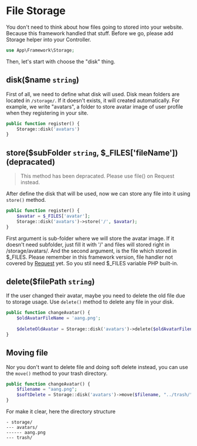 # File Storage

You don't need to think about how files going to stored into your website. Because this framework handled that stuff. Before we go, please add Storage helper into your Controller.

```php
use App\Framework\Storage;
```

Then, let's start with choose the "disk" thing.

## disk($name `string`)

First of all, we need to define what disk will used. Disk mean folders are located in `/storage/`. If it doesn't exists, it will created automatically. For example, we write "avatars", a folder to store avatar image of user profile when they registering in your site.

```php
public function register() {
    Storage::disk('avatars')
}
```

## store($subFolder `string`, $_FILES['fileName']) (depracated)

> This method has been depracated. Please use file() on Request instead.

After define the disk that will be used, now we can store any file into it using `store()` method.

```php
public function register() {
    $avatar = $_FILES['avatar'];
    Storage::disk('avatars')->store('/', $avatar);
}
```

First argument is sub-folder where we will store the avatar image. If it doesn't need subfolder, just fill it with '/' and files will stored right in /storage/avatars/. And the second argument, is the file which stored in $_FILES. Please remember in this framework version, file handler not covered by [Request](Request.md) yet. So you stil need $_FILES variable PHP built-in.

## delete($filePath `string`)

If the user changed their avatar, maybe you need to delete the old file due to storage usage. Use `delete()` method to delete any file in your disk.

```php
public function changeAvatar() {
    $oldAvatarFileName = 'aang.png';
    
    $deleteOldAvatar = Storage::disk('avatars')->delete($oldAvatarFilename);
}
```

## Moving file

Nor you don't want to delete file and doing soft delete instead, you can use the `move()` method to your trash directory.

```php
public function changeAvatar() {
    $filename = "aang.png";
    $softDelete = Storage::disk('avatars')->move($filename, "../trash/".$filename);
}
```

For make it clear, here the directory structure

```
- storage/
--- avatars/
------ aang.png
--- trash/
```